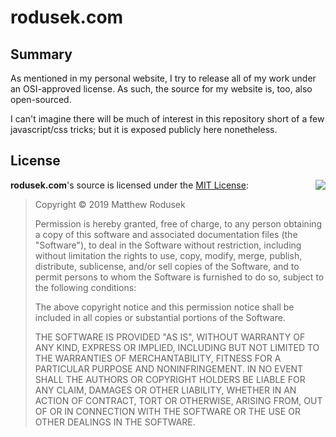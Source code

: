 # rodusek.com

## Summary

As mentioned in my personal website, I try to release all of my work under
an OSI-approved license. As such, the source for my website is, too, also
open-sourced.

I can't imagine there will be much of interest in this repository short of
a few javascript/css tricks; but it is exposed publicly here nonetheless.

## License

<img align="right" src="http://opensource.org/trademarks/opensource/OSI-Approved-License-100x137.png">

**rodusek.com**'s source is licensed under the
[MIT License](http://opensource.org/licenses/MIT):

> Copyright &copy; 2019 Matthew Rodusek
>
> Permission is hereby granted, free of charge, to any person obtaining a copy
> of this software and associated documentation files (the "Software"), to deal
> in the Software without restriction, including without limitation the rights
> to use, copy, modify, merge, publish, distribute, sublicense, and/or sell
> copies of the Software, and to permit persons to whom the Software is
> furnished to do so, subject to the following conditions:
>
> The above copyright notice and this permission notice shall be included in all
> copies or substantial portions of the Software.
>
> THE SOFTWARE IS PROVIDED "AS IS", WITHOUT WARRANTY OF ANY KIND, EXPRESS OR
> IMPLIED, INCLUDING BUT NOT LIMITED TO THE WARRANTIES OF MERCHANTABILITY,
> FITNESS FOR A PARTICULAR PURPOSE AND NONINFRINGEMENT. IN NO EVENT SHALL THE
> AUTHORS OR COPYRIGHT HOLDERS BE LIABLE FOR ANY CLAIM, DAMAGES OR OTHER
> LIABILITY, WHETHER IN AN ACTION OF CONTRACT, TORT OR OTHERWISE, ARISING FROM,
> OUT OF OR IN CONNECTION WITH THE SOFTWARE OR THE USE OR OTHER DEALINGS IN THE
> SOFTWARE.
